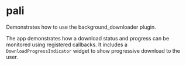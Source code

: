 # pali

Demonstrates how to use the background_downloader plugin.

The app demonstrates how a download status and progress can be monitored using registered callbacks. It includes a `DownloadProgressIndicator` widget to show progressive download to the user.
